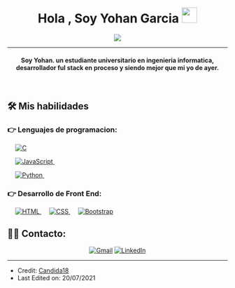
<h1 align="center">Hola , Soy Yohan Garcia <img src="https://media.giphy.com/media/hvRJCLFzcasrR4ia7z/giphy.gif" width="35"></h1>
<p align="center">
  <a href="https://github.com/DenverCoder1/readme-typing-svg"><img src="https://readme-typing-svg.herokuapp.com?lines=Estudiante+informatico;Desarrollador+full+stack;AI%20;Siempre%20aprendiendo%20nuevas%20cosas&center=true&width=500&height=50"></a>
</p>
<hr/>
<h4 align="center">Soy Yohan. un estudiante universitario en ingenieria informatica, desarrollador ful stack en proceso y siendo mejor que mi yo de ayer.</h4>
<br>



## 🛠️ Mis habilidades

### 👉 Lenguajes de programacion:

<p align="left"> 
  &emsp; 
  <a href="https://www.cprogramming.com/" target="_blank"> 
    <img alt="C" src="https://img.shields.io/badge/C%20-%232370ED.svg?logo=c&logoColor=white">
  </a> 
  
  
  &emsp;
  <a href="https://developer.mozilla.org/en-US/docs/Web/JavaScript" target="_blank"> 
     <img alt="JavaScript" src="https://img.shields.io/badge/JavaScript%20-%23F7DF1E.svg?logo=javascript&logoColor=black">
   </a>
  &emsp;
  
  &emsp;
   <a href="https://www.python.org" target="_blank">
    <img alt="Python" src="https://img.shields.io/badge/Python%20-%2314354C.svg?logo=python&logoColor=white">
  </a>
  &emsp;
  
</p>

### 👉 Desarrollo de Front End:
<p align="left"> 
  &emsp; 
  <a href="https://www.w3.org/html/" target="_blank"> 
   <img alt="HTML" src="https://img.shields.io/badge/HTML5%20-%23E34F26.svg?logo=html5&logoColor=white">
  </a>   
  &emsp;
  <a href="https://www.w3schools.com/css/" target="_blank">
    <img alt="CSS" src="https://img.shields.io/badge/CSS%20-%231572B6.svg?logo=css3&logoColor=white">
  </a> 
   &emsp;
  <a href="https://getbootstrap.com" target="_blank"> 
    <img alt="Bootstrap" src="https://img.shields.io/badge/Bootstrap-%23563D7C.svg?style=flat&logo=bootstrap&logoColor=white"/>
  </a>
</p>




## 🙋‍♀️ Contacto:
<p align="center">
  </a>
	<a href="mailto:yohan.aarong@gmail.com"><img src="https://img.icons8.com/bubbles/50/000000/gmail.png" alt="Gmail"/></a>
	</a>
	<a href="http://www.linkedin.com/in/yohan-aaron-garcia-gonzalez-b30b212b3"><img src="https://img.icons8.com/bubbles/50/000000/linkedin.png" alt="LinkedIn"/></a>
	</a>
	</a>
	</a>
	
</p>

<hr/>

* Credit: [Candida18](https://github.com/Candida18)
* Last Edited on: 20/07/2021








